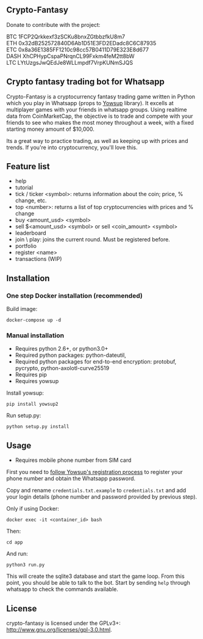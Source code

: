## Crypto-Fantasy

Donate to contribute with the project:

BTC 1FCP2Qrkkexf3zSCKu8bnxZGtbbzfkU8m7 \
ETH 0x32dB252572840D6Ab1D51E3FD2EDadc8C6C87935 \
ETC 0x8a36E1385FF1210c98cc57B0411D79E323E8d677 \
DASH XhCPHypCspaPNrqnCL99Fxkm4feM2tt8bW \
LTC LYtUzgsJwQEdJe8WLLmpdf7VrpKUNmSJQS


## Crypto fantasy trading bot for Whatsapp

Crypto-Fantasy is a cryptocurrency fantasy trading game written in Python which you play in Whatsapp (props to [Yowsup](https://github.com/tgalal/yowsup) library). It excells at multiplayer games with your friends in whatsapp groups. Using realtime data from CoinMarketCap, the objective is to trade and compete with your friends to see who makes the most money throughout a week, with a fixed starting money amount of $10,000.

Its a great way to practice trading, as well as keeping up with prices and trends. If you're into cryptocurrency, you'll love this.

## Feature list

 * help
 * tutorial
 * tick / ticker <symbol\>: returns information about the coin; price, % change, etc.
 * top <number\>: returns a list of top cryptocurrencies with prices and % change
 * buy <amount_usd> <symbol\>
 * sell $<amount_usd> <symbol\> or sell <coin_amount> <symbol\>
 * leaderboard
 * join \ play: joins the current round. Must be registered before.
 * portfolio
 * register <name\>
 * transactions (WIP)

## Installation

### One step Docker installation (recommended)

Build image:
```
docker-compose up -d
```

### Manual installation

 * Requires python 2.6+, or python3.0+
 * Required python packages: python-dateutil,
 * Required python packages for end-to-end encryption: protobuf, pycrypto, python-axolotl-curve25519
 * Requires pip
 * Requires yowsup

Install yowsup:

```
pip install yowsup2
```

Run setup.py:

```
python setup.py install
```

## Usage

* Requires mobile phone number from SIM card

First you need to [follow Yowsup's registration process](https://github.com/tgalal/yowsup/wiki/yowsup-cli-2.0#yowsup-cli-registration) to register your phone number and obtain the Whatsapp password.

Copy and rename ```credentials.txt.example``` to ```credentials.txt``` and add your login details (phone number and password provided by previous step).

Only if using Docker:

```
docker exec -it <container_id> bash
```

Then:
```
cd app
```

And run:
```
python3 run.py
```

This will create the sqlite3 database and start the game loop. From this point, you should be able to talk to the bot. Start by sending ```help``` through whatsapp to check the commands available.


## License

crypto-fantasy is licensed under the GPLv3+: http://www.gnu.org/licenses/gpl-3.0.html.
